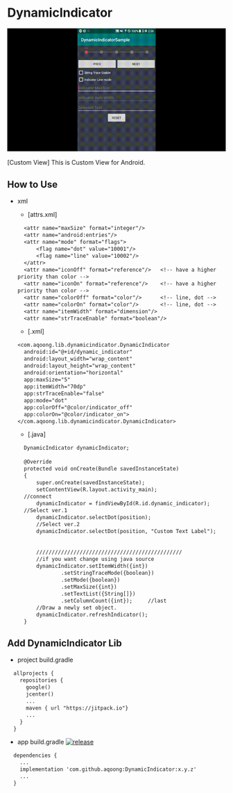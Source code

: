 # DynamicIndicator

![Alt Text](https://github.com/aqoong/DynamicIndicator/raw/master/readme_images/sample.gif)

[Custom View]
This is Custom View for Android.


## How to Use
- xml
  - [attrs.xml]
  ```
    <attr name="maxSize" format="integer"/>
    <attr name="android:entries"/>
    <attr name="mode" format="flags">
        <flag name="dot" value="10001"/>
        <flag name="line" value="10002"/>
    </attr>
    <attr name="iconOff" format="reference"/>   <!-- have a higher priority than color -->
    <attr name="iconOn" format="reference"/>    <!-- have a higher priority than color -->
    <attr name="colorOff" format="color"/>      <!-- line, dot -->
    <attr name="colorOn" format="color"/>       <!-- line, dot -->
    <attr name="itemWidth" format="dimension"/>
    <attr name="strTraceEnable" format="boolean"/>
  ```
  
 
  - [.xml]
  ```
  <com.aqoong.lib.dynamicindicator.DynamicIndicator
    android:id="@+id/dynamic_indicator"
    android:layout_width="wrap_content"
    android:layout_height="wrap_content"
    android:orientation="horizontal"
    app:maxSize="5"
    app:itemWidth="70dp"
    app:strTraceEnable="false"
    app:mode="dot"
    app:colorOff="@color/indicator_off"
    app:colorOn="@color/indicator_on">
  </com.aqoong.lib.dynamicindicator.DynamicIndicator>
  ```

  
  - [.java]
  ```
    DynamicIndicator dynamicIndicator;
    
    @Override
    protected void onCreate(Bundle savedInstanceState)
    {
        super.onCreate(savedInstanceState);
        setContentView(R.layout.activity_main);
	//connect
        dynamicIndicator = findViewById(R.id.dynamic_indicator);
	//Select ver.1
        dynamicIndicator.selectDot(position);
        //Select ver.2
        dynamicIndicator.selectDot(position, "Custom Text Label");
	
	
        ///////////////////////////////////////////////
        //if you want change using java source
        dynamicIndicator.setItemWidth({int})
                .setStringTraceMode({boolean})
                .setMode({boolean})
                .setMaxSize({int})
                .setTextList({String[]})
                .setColumnCount({int});		//last
        //Draw a newly set object.
        dynamicIndicator.refreshIndicator();
    }
    ```
## Add DynamicIndicator Lib

  - project build.gradle
  ```
    allprojects {
      repositories {
        google()
        jcenter()
        ...
        maven { url "https://jitpack.io"}
        ...
      }
    }
  ```
  - app build.gradle  [![release](https://jitpack.io/v/aqoong/DynamicIndicator.svg)](https://jitpack.io/#aqoong/DynamicIndicator)
  ```
    dependencies {
      ...
      implementation 'com.github.aqoong:DynamicIndicator:x.y.z'
      ...
    }
  ```
